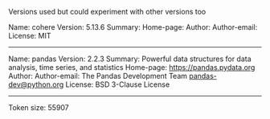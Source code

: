 Versions used but could experiment with other versions too

Name: cohere
Version: 5.13.6
Summary:
Home-page:
Author:
Author-email:
License: MIT

-------------------------------------

Name: pandas
Version: 2.2.3
Summary: Powerful data structures for data analysis, time series, and statistics
Home-page: https://pandas.pydata.org
Author:
Author-email: The Pandas Development Team <pandas-dev@python.org>
License: BSD 3-Clause License

-------------------------------------

Token size: 55907
